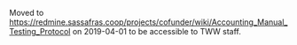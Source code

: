 Moved to https://redmine.sassafras.coop/projects/cofunder/wiki/Accounting_Manual_Testing_Protocol on 2019-04-01 to be accessible to TWW staff. 
